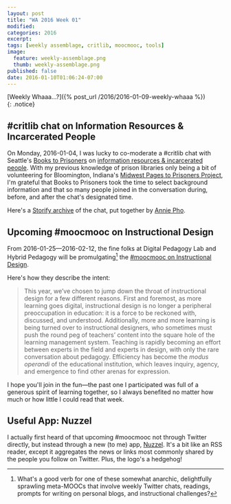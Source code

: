 ```yaml
---
layout: post
title: "WA 2016 Week 01"
modified:
categories: 2016
excerpt:
tags: [weekly assemblage, critlib, moocmooc, tools]
image:
  feature: weekly-assemblage.png
  thumb: weekly-assemblage.png
published: false
date: 2016-01-10T01:06:24-07:00
---
```

[Weekly Whaaa…?]({% post_url /2016/2016-01-09-weekly-whaaa %})  
{: .notice}  

## #critlib chat on Information Resources &amp; Incarcerated People   

On Monday, 2016-01-04, I was lucky to co-moderate a #critlib chat with Seattle's [Books to Prisoners](http://www.bookstoprisoners.net/) on [information resources &amp; incarcerated people](http://critlib.org/information-resources-and-incarcerated-people/). With my previous knowledge of prison libraries only being a bit of volunteering for Bloomington, Indiana's [Midwest Pages to Prisoners Project](http://pagestoprisoners.org/), I'm grateful that Books to Prisoners took the time to select background information and that so many people joined in the conversation during, before, and after the chat's designated time.   

Here's a [Storify archive](https://storify.com/catladylib/critlib-information-resources-and-incarcerated-peo) of the chat, put together by [Annie Pho](https://catladylibrarian.wordpress.com/).   

## Upcoming #moocmooc on Instructional Design  

From 2016-01-25—2016-02-12, the fine folks at Digital Pedagogy Lab and Hybrid Pedagogy will be promulgating[^prom] the [#moocmooc on Instructional Design](http://www.digitalpedagogylab.com/mooc-mooc-instructional-design/).  

Here's how they describe the intent:  

> This year, we’ve chosen to jump down the throat of instructional design for a few different reasons. First and foremost, as more learning goes digital, instructional design is no longer a peripheral preoccupation in education: it is a force to be reckoned with, discussed, and understood. Additionally, more and more learning is being turned over to instructional designers, who sometimes must push the round peg of teachers’ content into the square hole of the learning management system. Teaching is rapidly becoming an effort between experts in the field and experts in design, with only the rare conversation about pedagogy. Efficiency has become the _modus operandi_ of the educational institution, which leaves inquiry, agency, and emergence to find other arenas for expression.  

[^prom]: What's a good verb for one of these somewhat anarchic, delightfully sprawling meta-MOOCs that involve weekly Twitter chats, readings, prompts for writing on personal blogs, and instructional challenges?      

I hope you'll join in the fun—the past one I participated was full of a generous spirit of learning together, so I always benefited no matter how much or how little I could read that week.   

## Useful App: Nuzzel  

I actually first heard of that upcoming #moocmooc not through Twitter directly, but instead through a new (to me) app, [Nuzzel](http://nuzzel.com/about). It's a bit like an RSS reader, except it aggregates the news or links most commonly shared by the people you follow on Twitter. Plus, the logo's a hedgehog!  